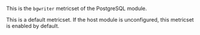 This is the `bgwriter` metricset of the PostgreSQL module.

This is a default metricset. If the host module is unconfigured, this metricset is enabled by default.
